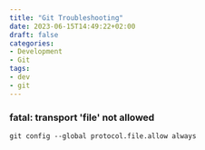 ```yaml
---
title: "Git Troubleshooting"
date: 2023-06-15T14:49:22+02:00
draft: false
categories:
- Development
- Git
tags:
- dev
- git
---
```


### fatal: transport 'file' not allowed
```
git config --global protocol.file.allow always
```


